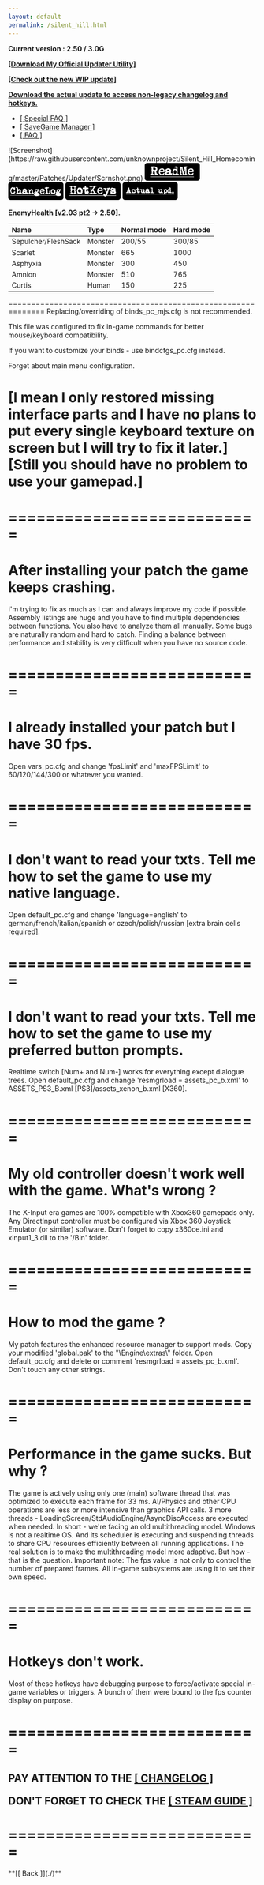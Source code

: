 ```yaml
---
layout: default
permalink: /silent_hill.html
---
```

**Current version : 2.50 / 3.0G**

<a href="https://github.com/unknownproject/Silent_Hill_Homecoming/raw/master/Patches/Updater/Patch_Updater.zip"><b><u>[Download My Official Updater Utility]</u></b></a>

<a href="https://github.com/unknownproject/Silent_Hill_Homecoming/releases/download/v3.0G/Patch3.0g.exe"><b><u>[Check out the new WIP update]</u></b></a>

<b><u>Download the actual update to access non-legacy changelog and hotkeys.</u></b>

<ul class="nav nav-tabs nav-justified panel panel-default panel-transparent" id="PageTabs" role="tablist">
	<li class="nav-item active">
        <a class="nav-link active" href="#spc" data-toggle="tab">[ Special FAQ ]</a>
    </li>
	<li class="nav-item active">
        <a class="nav-link active" href="#sgm" data-toggle="tab">[ SaveGame Manager ]</a>
    </li>
    <li class="nav-item active">
        <a class="nav-link active" href="#faq" data-toggle="tab">[ FAQ ]</a>
    </li>
</ul>
![Screenshot](https://raw.githubusercontent.com/unknownproject/Silent_Hill_Homecoming/master/Patches/Updater/Scrnshot.png)
<a href="https://raw.githubusercontent.com/unknownproject/Silent_Hill_Homecoming/master/Patches/ReadMe.txt"><img src="/assets/images/rm.png" width="112" height="36"/></a>
<a href="https://raw.githubusercontent.com/unknownproject/Silent_Hill_Homecoming/master/Patches/ChangeLog.txt"><img src="/assets/images/cl.png" width="112" height="36"/></a>
<a href="https://raw.githubusercontent.com/unknownproject/Silent_Hill_Homecoming/master/Patches/HotKeys.txt"><img src="/assets/images/hk.png" width="112" height="36"/></a>
<a href="https://github.com/unknownproject/Silent_Hill_Homecoming/releases/download/v2.50_3.0D/Patch2.5.exe"><img src="/assets/images/au.png" width="112" height="36"/></a>

**EnemyHealth [v2.03 pt2 -> 2.50].**

|         Name         |   Type  | Normal mode | Hard mode |
|:---------------------|:--------|:------------|:----------|
| Sepulcher/FleshSack  | Monster |    200/55   |    300/85 |
| Scarlet              | Monster |    665      |    1000   |
| Asphyxia             | Monster |    300      |    450    |
| Amnion               | Monster |    510      |    765    |
| Curtis               | Human   |    150      |    225    |

==============================================================
Replacing/overriding of binds_pc_mjs.cfg is not recommended.

This file was configured to fix in-game commands for better mouse/keyboard compatibility.

If you want to customize your binds - use bindcfgs_pc.cfg instead.

Forget about main menu configuration.

[I mean I only restored missing interface parts and I have no plans to put every single keyboard texture on screen but I will try to fix it later.]
[Still you should have no problem to use your gamepad.]
==============================================================

<!--<a class="nav-link" href="#faq" data-toggle="tab">**FAQ**</a>-->
<div class="tab-content">
      <div class="tab-pane active" id="spc">
        <div class="wrapper">
		  <h1>===========================</h1>
		  <h1>After installing your patch the game keeps crashing.</h1>
          <p>I'm trying to fix as much as I can and always improve my code if possible. Assembly listings are huge and you have to find multiple dependencies between functions. You also have to analyze them all manually. Some bugs are naturally random and hard to catch. Finding a balance between performance and stability is very difficult when you have no source code.</p>
		  <h1>===========================</h1>
		  <h1>I already installed your patch but I have 30 fps.</h1>
          <p>Open vars_pc.cfg and change 'fpsLimit' and 'maxFPSLimit' to 60/120/144/300 or whatever you wanted.</p>
		  <h1>===========================</h1>
		  <h1>I don't want to read your txts. Tell me how to set the game to use my native language.</h1>
          <p>Open default_pc.cfg and change 'language=english' to german/french/italian/spanish or czech/polish/russian [extra brain cells required].</p>
		  <h1>===========================</h1>
		  <h1>I don't want to read your txts. Tell me how to set the game to use my preferred button prompts.</h1>
          <p>Realtime switch [Num+ and Num-] works for everything except dialogue trees. Open default_pc.cfg and change 'resmgrload = assets_pc_b.xml' to ASSETS_PS3_B.xml [PS3]/assets_xenon_b.xml [X360].</p>
		  <h1>===========================</h1>
		  <h1>My old controller doesn't work well with the game. What's wrong ?</h1>
          <p>The X-Input era games are 100% compatible with Xbox360 gamepads only. Any DirectInput controller must be configured via Xbox 360 Joystick Emulator (or similar) software. Don't forget to copy x360ce.ini and xinput1_3.dll to the '/Bin' folder.</p>
		  <h1>===========================</h1>
		  <h1>How to mod the game ?</h1>
          <p>My patch features the enhanced resource manager to support mods. Copy your modified 'global.pak' to the "\Engine\extras\" folder. Open default_pc.cfg and delete or comment 'resmgrload = assets_pc_b.xml'. Don't touch any other strings. </p>
		  <h1>===========================</h1>
		  <h1>Performance in the game sucks. But why ?</h1>
          <p>The game is actively using only one (main) software thread that was optimized to execute each frame for 33 ms. AI/Physics and other CPU operations are less or more intensive than graphics API calls. 3 more threads - LoadingScreen/StdAudioEngine/AsyncDiscAccess are executed when needed. In short - we're facing an old multithreading model. 
		  Windows is not a realtime OS. And its scheduler is executing and suspending threads to share CPU resources efficiently between all running applications. The real solution is to make the multithreading model more adaptive. But how - that is the question. Important note: The fps value is not only to control the number of prepared frames. All in-game subsystems are using it to set their own speed.</p>
		  <h1>===========================</h1>
		  <h1>Hotkeys don't work.</h1>
          <p>Most of these hotkeys have debugging purpose to force/activate special in-game variables or triggers. A bunch of them were bound to the fps counter display on purpose. </p>
		  <h1>===========================</h1>
	  </div>
	</div>
</div>
<div class="tab-content">
      <div class="tab-pane active" id="faq">
        <div class="wrapper">
		  <h2>
		  <p>PAY ATTENTION TO THE <strong><a href="https://raw.githubusercontent.com/unknownproject/Silent_Hill_Homecoming/master/Patches/ChangeLog.txt">[ CHANGELOG ]</a></strong></p>
		  <p>DON'T FORGET TO CHECK THE <strong><a href="https://github.com/unknownproject/Silent_Hill_Homecoming/tree/master/Patches/SteamGuideBackup">[ STEAM GUIDE ]</a></strong></p>
		  </h2> 
		  <h1>===========================</h1>
	  </div>
	</div>
</div>
**[[ Back ]](./)**